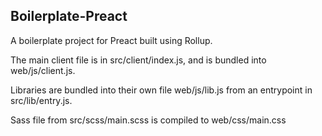 ## Boilerplate-Preact

A boilerplate project for Preact built using Rollup.

The main client file is in src/client/index.js, and is bundled into web/js/client.js.

Libraries are bundled into their own file web/js/lib.js from an entrypoint in src/lib/entry.js.

Sass file from src/scss/main.scss is compiled to web/css/main.css